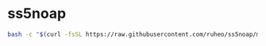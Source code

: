 # ss5noap

```bash
bash -c "$(curl -fsSL https://raw.githubusercontent.com/ruheo/ss5noap/main/install_dante.sh)"
```

